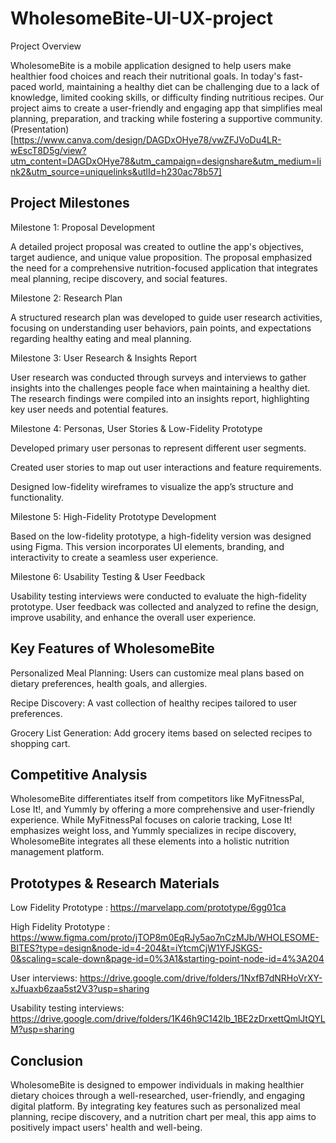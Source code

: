# WholesomeBite-UI-UX-project

Project Overview

WholesomeBite is a mobile application designed to help users make healthier food choices and reach their nutritional goals. In today's fast-paced world, maintaining a healthy diet can be challenging due to a lack of knowledge, limited cooking skills, or difficulty finding nutritious recipes. Our project aims to create a user-friendly and engaging app that simplifies meal planning, preparation, and tracking while fostering a supportive community. (Presentation)[https://www.canva.com/design/DAGDxOHye78/vwZFJVoDu4LR-wEscT8D5g/view?utm_content=DAGDxOHye78&utm_campaign=designshare&utm_medium=link2&utm_source=uniquelinks&utlId=h230ac78b57]

## Project Milestones

Milestone 1: Proposal Development

A detailed project proposal was created to outline the app's objectives, target audience, and unique value proposition. The proposal emphasized the need for a comprehensive nutrition-focused application that integrates meal planning, recipe discovery, and social features.

Milestone 2: Research Plan

A structured research plan was developed to guide user research activities, focusing on understanding user behaviors, pain points, and expectations regarding healthy eating and meal planning.

Milestone 3: User Research & Insights Report

User research was conducted through surveys and interviews to gather insights into the challenges people face when maintaining a healthy diet. The research findings were compiled into an insights report, highlighting key user needs and potential features.

Milestone 4: Personas, User Stories & Low-Fidelity Prototype

Developed primary user personas to represent different user segments.

Created user stories to map out user interactions and feature requirements.

Designed low-fidelity wireframes to visualize the app’s structure and functionality.

Milestone 5: High-Fidelity Prototype Development

Based on the low-fidelity prototype, a high-fidelity version was designed using Figma. This version incorporates UI elements, branding, and interactivity to create a seamless user experience.

Milestone 6: Usability Testing & User Feedback

Usability testing interviews were conducted to evaluate the high-fidelity prototype. User feedback was collected and analyzed to refine the design, improve usability, and enhance the overall user experience.

## Key Features of WholesomeBite

Personalized Meal Planning: Users can customize meal plans based on dietary preferences, health goals, and allergies.

Recipe Discovery: A vast collection of healthy recipes tailored to user preferences.

Grocery List Generation: Add grocery items based on selected recipes to shopping cart.



## Competitive Analysis

WholesomeBite differentiates itself from competitors like MyFitnessPal, Lose It!, and Yummly by offering a more comprehensive and user-friendly experience. While MyFitnessPal focuses on calorie tracking, Lose It! emphasizes weight loss, and Yummly specializes in recipe discovery, WholesomeBite integrates all these elements into a holistic nutrition management platform.

## Prototypes & Research Materials

Low Fidelity Prototype : https://marvelapp.com/prototype/6gg01ca

High Fidelity Prototype : https://www.figma.com/proto/jTOP8m0EqRJy5ao7nCzMJb/WHOLESOME-BITES?type=design&node-id=4-204&t=iYtcmCjW1YFJSKGS-0&scaling=scale-down&page-id=0%3A1&starting-point-node-id=4%3A204 

User interviews: https://drive.google.com/drive/folders/1NxfB7dNRHoVrXY-xJfuaxb6zaa5st2V3?usp=sharing

Usability testing interviews: https://drive.google.com/drive/folders/1K46h9C142lb_1BE2zDrxettQmlJtQYLM?usp=sharing


## Conclusion

WholesomeBite is designed to empower individuals in making healthier dietary choices through a well-researched, user-friendly, and engaging digital platform. By integrating key features such as personalized meal planning, recipe discovery, and a nutrition chart per meal, this app aims to positively impact users' health and well-being.



